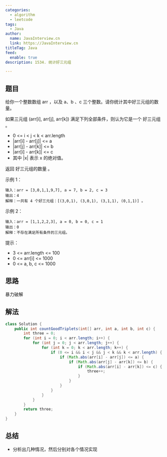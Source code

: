 ```yaml
---
categories:
  - algorithm
  - leetcode
tags:
  - Java
author: 
  name: JavaInterview.cn
  link: https://JavaInterview.cn
titleTag: Java
feed:
  enable: true
description: 1534. 统计好三元组

---
```


## 题目

给你一个整数数组 arr ，以及 a、b 、c 三个整数。请你统计其中好三元组的数量。

如果三元组 (arr[i], arr[j], arr[k]) 满足下列全部条件，则认为它是一个 好三元组 。

* 0 <= i < j < k < arr.length
* |arr[i] - arr[j]| <= a
* |arr[j] - arr[k]| <= b
* |arr[i] - arr[k]| <= c
* 其中 |x| 表示 x 的绝对值。

返回 好三元组的数量 。



示例 1：
    
    输入：arr = [3,0,1,1,9,7], a = 7, b = 2, c = 3
    输出：4
    解释：一共有 4 个好三元组：[(3,0,1), (3,0,1), (3,1,1), (0,1,1)] 。
示例 2：

    输入：arr = [1,1,2,2,3], a = 0, b = 0, c = 1
    输出：0
    解释：不存在满足所有条件的三元组。


提示：

* 3 <= arr.length <= 100
* 0 <= arr[i] <= 1000
* 0 <= a, b, c <= 1000

## 思路

暴力破解

## 解法
```java
class Solution {
    public int countGoodTriplets(int[] arr, int a, int b, int c) {
        int three = 0;
        for (int i = 0; i < arr.length; i++) {
            for (int j = 0; j < arr.length; j++) {
                for (int k = 0; k < arr.length; k++) {
                    if (0 <= i && i < j && j < k && k < arr.length) {
                        if (Math.abs(arr[i] - arr[j]) <= a) {
                            if (Math.abs(arr[j] - arr[k]) <= b) {
                                if (Math.abs(arr[i] - arr[k]) <= c) {
                                    three++;
                                }
                            }
                        }
                    }
                }
            }
        }
        return three;
    }
}

```

## 总结

- 分析出几种情况，然后分别对各个情况实现 
